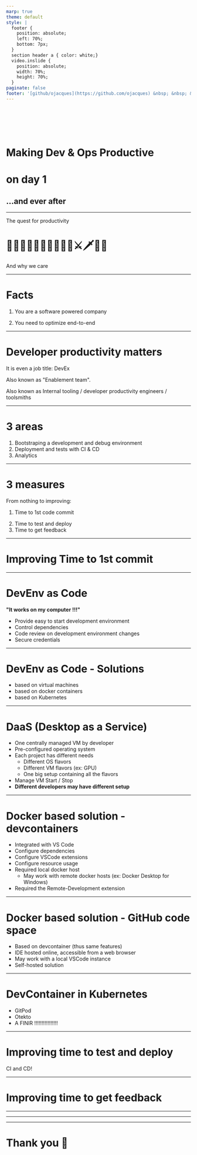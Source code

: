 ```yaml
---
marp: true
theme: default
style: |
  footer {
    position: absolute;
    left: 70%;
    bottom: 7px;
  }
  section header a { color: white;}
  video.inslide {
    position: absolute;
    width: 70%;
    height: 70%;
  }
paginate: false
footer: '[github/ojacques](https://github.com/ojacques) &nbsp; &nbsp; &nbsp; &nbsp; &nbsp; &nbsp; [github/angegar](https://github.com/angegar)'
---
```


<!--
Making dev and ops productive on day 1 and ever after

In your software powered company, nothing is more important than developer and operations productivity. Ideally, one should be able make change in production - through the safety of a CI and CD pipeline - on day 1 on the job. This talk shares multiple recipes that we have put in place to get to this "productive on day 1" ideal, including on very restrictive and regulated environments. The PC/MAC itself, the Integrated Developer Environment (IDE), running the service or application locally, as well as everything needed to manage infrastructure. We go through different solutions for 3 typical profiles: a front-end developer, a data scientist and an infrastructure as code developer.

-->

<!--
Agenda / Slides

- Intro: why dev productivity is important? What if you don't do anything about it?
- What gets in the way of developer productivity?
  - Machine / PC / MAC * 
  - Access to company portal
  - Access to productivity tools (DaaS/VDI, GIT host, ...) *
  - Access to privileged accounts (cloud, ...)

- (Breaking use cases into multiple types of config)

- Configuring your "machine"
  - Case A: Old style - word doc to configure. Discrepancies between developers
  - Case B: Local VMs (Vagrant):
    - good: start to have common components. 
    - not so good: But not project specific. Missing config (need Ansible, Chocolatey or other). Need lots of RAM/CPU
  - Case C: VMs in the cloud:
    - good: as much capacity as needed. Low requirements on local machine.
    - not so good: shared images managed by IT, not admin
  - Case D: Docker. DevContainers, local, remote (codespaces), oktekto / GitPod
    - good: 
      - Dev env can also be used for CI/CD
    - Docs: 
      - https://code.visualstudio.com/docs/containers/choosing-dev-environment#_remote-machine
      - https://github.com/hypescaler/aws-vscode-remote-containers#managed-vs-code-remote-dev-environments
  - Case D+: language specific isolations (Python VirtualEnv, other)
  - Case E: Dare to mix everything.
    - Docker aliases
- GitLab/GitPod GitHub/CodeSpaces
- Additional use cases:
  - Accessing secrets (trusted roles / Azure Service Principals)
  - Authorization: via Directory groups / LDAP


- DEMO - 15 min
  - Laurent: I'm on my local VM, I debug locally (devcontainer)
  - Olivier: I have nothing installed, but VSCode, I debug remotely 
  Small Python Hello World (with a loop)
-->

<!-- 
speaker: Olivier

Thank you. Today, Laurent and I are going to talk about "Documentation as Code" and more specifically CI and CD for documentation.

But first, let us introduce ourselves:

Speakers: Olivier & Laurent
- Short intro

(NOTE: embed Olivier & Laurent's faces / OBS)

Laurent:
Hello I am Laurent, I also work for DXC Technology where I am acting internally as a DevOps Coach and externally as a CI and CD expert. I hope we will manage to show you the benefits of the CI and CD practices for documentation as code, as well as how easy it is to do it.
-->
<!--backgroundImage: url('https://github.com/GoDevOps/productive-on-day-one/raw/main/slides/title.jpg')-->
<!-- _color:white -->
<br/>
<br/>
<br/>
<br/>

# Making Dev & Ops Productive
# on day 1
## ...and ever after

---

<!--backgroundImage: url('https://github.com/GoDevOps/productive-on-day-one/raw/main/slides/simple.jpg')-->

The quest for productivity

# 👩‍💻👨‍💻🏰🦄🤴👸🐴👻⚔🗡🏴‍☠️

And why we care

<!-- 

Back to this presentation. 

This presentation is an experience report, because we have learned so much from others through this format.

This presentation is about our quest: the quest for developer productivity.

Previously, 
- It would take weeks, sometimes months for a new Dev or Ops to be productive
- Getting access to systems was a quest in itself
- ...

Today, it's a very different situation
- ...

-->

---

# Facts

1. You are a software powered company
2) You need to optimize end-to-end

---
# Developer productivity matters

It is even a job title: DevEx

Also known as "Enablement team".

Also known as Internal tooling / developer productivity engineers / toolsmiths

---

# 3 areas

1. Bootstraping a development and debug environment
1. Deployment and tests with CI & CD
1. Analytics

<!-- Productive as 1 dev, productive as a team, productive for operations 
Let's focus on the first point
-->
---

# 3 measures

From nothing to improving:

1. Time to 1st code commit
2) Time to test and deploy
3) Time to get feedback

---

# Improving Time to 1st commit

---

# DevEnv as Code

**"It works on my computer !!!"**
- Provide easy to start development environment
- Control dependencies
- Code review on development environment changes
- Secure credentials

---

# DevEnv as Code - Solutions

- based on virtual machines
- based on docker containers
- based on Kubernetes

---

# DaaS (Desktop as a Service)

- One centrally managed VM by developer 
- Pre-configured operating system
- Each project has different needs
  - Different OS flavors
  - Different VM flavors (ex: GPU)
  - One big setup containing all the flavors
- Manage VM Start / Stop
- **Different developers may have different setup**

---

# Docker based solution - devcontainers

- Integrated with VS Code
- Configure dependencies
- Configure VSCode extensions
- Configure resource usage
- Required local docker host
  - May work with remote docker hosts (ex: Docker Desktop for Windows)
- Required the Remote-Development extension

---

# Docker based solution - GitHub code space

- Based on devcontainer (thus same features)
- IDE hosted online, accessible from a web browser
- May work with a local VSCode instance
- Self-hosted solution

---

# DevContainer in Kubernetes

- GitPod
- Otekto
- A FINIR !!!!!!!!!!!!!!!!


---

# Improving time to test and deploy

CI and CD!

---

# Improving time to get feedback

---


---

<!--
# Notes

- Operations
  - Authentication
  - Authorization
  
- Developers
  - GitHub DevContainer
    - Container is hosted on GitHub CodeSpaces
  - VSCode DevContainer
    - Container is hosted in local Docker
- DevContainer in kubernetes : https://okteto.com/blog/vs-code-remote-development-in-kubernetes/

https://marketplace.visualstudio.com/items?itemName=okteto.remote-kubernetes

Okteto sounds amazing, let's give it a shot

-->


---
# Thank you 🙏
